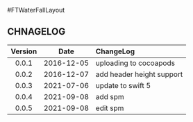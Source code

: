 #FTWaterFallLayout

## CHNAGELOG

| Version | Date | ChangeLog |
| :--------: | :--------: | :-------- |
| 0.0.1 | 2016-12-05 | uploading to cocoapods |
| 0.0.2 | 2016-12-07 | add header height support |
| 0.0.3 | 2021-07-06 | update to swift 5 |
| 0.0.4 | 2021-09-08 | add spm |
| 0.0.5 | 2021-09-08 | edit spm |

